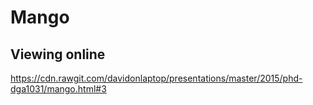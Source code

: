 # Mango

## Viewing online

https://cdn.rawgit.com/davidonlaptop/presentations/master/2015/phd-dga1031/mango.html#3

